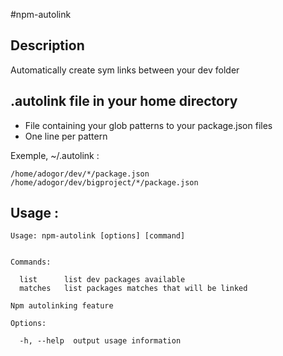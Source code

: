 #npm-autolink

## Description
Automatically create sym links between your dev folder

## .autolink file in your home directory
- File containing your glob patterns to your package.json files
- One line per pattern

Exemple, ~/.autolink : 
```
/home/adogor/dev/*/package.json
/home/adogor/dev/bigproject/*/package.json
```

## Usage :

```
Usage: npm-autolink [options] [command]


Commands:

  list      list dev packages available
  matches   list packages matches that will be linked

Npm autolinking feature

Options:

  -h, --help  output usage information


```
